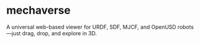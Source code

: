 # mechaverse
A universal web-based viewer for URDF, SDF, MJCF, and OpenUSD robots—just drag, drop, and explore in 3D.
